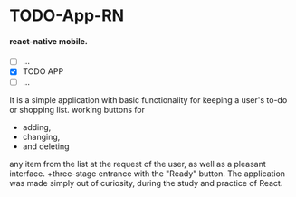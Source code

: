 # TODO-App-RN

#### react-native mobile.

-[ ] ... 
-[x] TODO APP
-[ ] ...

It is a simple application with basic functionality for keeping a user's to-do or shopping list.
working buttons for 
+ adding, 
+ changing, 
+ and deleting 

any item from the list at the request of the user, as well as a pleasant interface.
+three-stage entrance with the "Ready" button.
The application was made simply out of curiosity, during the study and practice of React.
